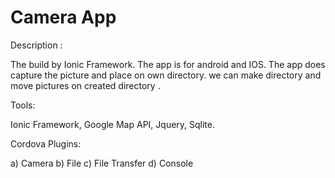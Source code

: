 # Camera App
Description :

The build by Ionic Framework. The app is for android and IOS. The app does capture the picture and place on own directory. we can make directory and move pictures on created directory     .

Tools:

Ionic Framework, Google Map API, Jquery, Sqlite.

Cordova Plugins:

a) Camera
b) File
c) File Transfer
d) Console
